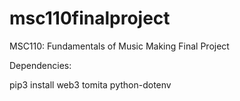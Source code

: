 # msc110finalproject
MSC110: Fundamentals of Music Making Final Project

Dependencies:

pip3 install web3 tomita python-dotenv 
